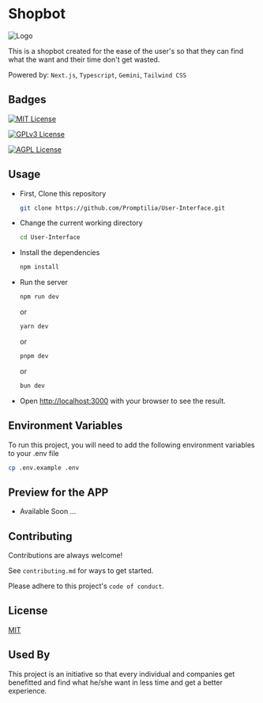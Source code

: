 # Shopbot

![Logo](LOGO)

This is a shopbot created for the ease of the user's so that they can find what the want and their time don't get wasted.

Powered by: `Next.js`, `Typescript`, `Gemini`, `Tailwind CSS`

## Badges

[![MIT License](https://img.shields.io/badge/License-MIT-green.svg)](https://choosealicense.com/licenses/mit/)

[![GPLv3 License](https://img.shields.io/badge/License-GPL%20v3-yellow.svg)](https://opensource.org/licenses/)

[![AGPL License](https://img.shields.io/badge/license-AGPL-blue.svg)](http://www.gnu.org/licenses/agpl-3.0)

## Usage

- First, Clone this repository

  ```bash
  git clone https://github.com/Promptilia/User-Interface.git
  ```

- Change the current working directory

  ```bash
  cd User-Interface
  ```

- Install the dependencies

  ```bash
  npm install
  ```

- Run the server

  ```bash
  npm run dev
  ```
  or
  ```bash
  yarn dev
  ```
  or
  ```bash
  pnpm dev
  ```
  or
  ```bash
  bun dev
  ```

- Open [http://localhost:3000](http://localhost:3000) with your browser to see the result.

## Environment Variables

To run this project, you will need to add the following environment variables to your .env file

```bash
cp .env.example .env
```

## Preview for the APP

- Available Soon ...

## Contributing

Contributions are always welcome!

See `contributing.md` for ways to get started.

Please adhere to this project's `code of conduct`.

## License

[MIT](https://choosealicense.com/licenses/mit/)

## Used By

This project is an initiative so that every individual and companies get benefitted and find what he/she want in less time and get a better experience.
